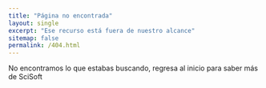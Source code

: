 ```yaml
---
title: "Página no encontrada"
layout: single
excerpt: "Ese recurso está fuera de nuestro alcance"
sitemap: false
permalink: /404.html
---
```

No encontramos lo que estabas buscando, regresa al inicio para saber más de SciSoft

<script type="text/javascript">
  var GOOG_FIXURL_LANG = 'en';
  var GOOG_FIXURL_SITE = '{{ site.url }}'
</script>
<script type="text/javascript"
  src="//linkhelp.clients.google.com/tbproxy/lh/wm/fixurl.js">
</script>
